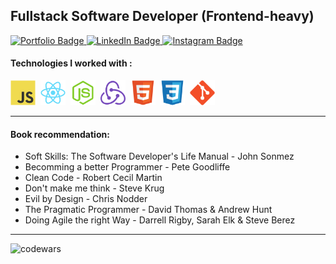 
## Fullstack Software Developer (Frontend-heavy)

<div id="badges">
  <a href="https://samuel-fuchs.com.br/">
    <img src="https://img.shields.io/badge/Portfolio-red?style=for-the-badge&logo=JavaScript&logoColor=white" alt="Portfolio Badge"/>
  </a>
   <a href="https://www.linkedin.com/in/gersonsamuelfuchs/">
    <img src="https://img.shields.io/badge/LinkedIn-blue?style=for-the-badge&logo=linkedin&logoColor=white" alt="LinkedIn Badge"/>
  </a>
  <a href="https://www.instagram.com/isamuelfuchs/">
    <img src="https://img.shields.io/badge/Instagram-orange?style=for-the-badge&logo=instagram&logoColor=white" alt="Instagram Badge"/>
  </a>
</div>

<!--
[![GitHub Streak](http://github-readme-streak-stats.herokuapp.com?user=samuelfuchs&theme=dark&background=000000)](https://git.io/streak-stats)


[![Top Langs](https://github-readme-stats.vercel.app/api/top-langs/?username=samuelfuchs&layout=compact&theme=vision-friendly-dark)](https://github.com/anuraghazra/github-readme-stats)
-->


#### Technologies I worked with :

<div>
  <img src="https://github.com/devicons/devicon/blob/master/icons/javascript/javascript-original.svg" title="JavaScript" alt="JavaScript" width="40" height="40"/>&nbsp;
  <img src="https://github.com/devicons/devicon/blob/master/icons/react/react-original.svg" title="React" alt="React" width="40" height="40"/>&nbsp;
  <img src="https://github.com/devicons/devicon/blob/master/icons/nodejs/nodejs-original.svg" title="NodeJS" alt="NodeJS" width="40" height="40"/>&nbsp;
  <img src="https://github.com/devicons/devicon/blob/master/icons/redux/redux-original.svg" title="Redux" alt="Redux " width="40" height="40"/>&nbsp;
  <img src="https://github.com/devicons/devicon/blob/master/icons/html5/html5-original.svg" title="HTML5" alt="HTML" width="40" height="40"/>&nbsp;
  <img src="https://github.com/devicons/devicon/blob/master/icons/css3/css3-original.svg"  title="CSS3" alt="CSS" width="40" height="40"/>&nbsp;
  <img src="https://github.com/devicons/devicon/blob/master/icons/git/git-original.svg" title="Git" alt="Git" width="40" height="40"/>&nbsp;
</div>

<!--
<div>
  <img src="https://github.com/devicons/devicon/blob/master/icons/apple/apple-original.svg" title="Apple" alt="Apple" width="40" height="40"/>&nbsp;
</div>
-->

----

#### Book recommendation:

- Soft Skills: The Software Developer's Life Manual - John Sonmez
- Becomming a better Programmer - Pete Goodliffe
- Clean Code - Robert Cecil Martin
- Don't make me think - Steve Krug
- Evil by Design - Chris Nodder
- The Pragmatic Programmer - David Thomas & Andrew Hunt
- Doing Agile the right Way - Darrell Rigby, Sarah Elk & Steve Berez

----

![codewars](https://www.codewars.com/users/samuelfuchs/badges/small)

<!--

```
const samuel = {
  bio: 'Front-end Developer and Open Source enthusiast based in Brazil',
  code: ['HTML', 'CSS', 'JavaScript', 'NodeJs', 'React'],
  tools: ['vscode', 'prettier', 'Bootstrap'],
  challenge: `I'm focused on React, TypeScript and Nodejs`,
  more: [
    `I use daily: ".jsx" and ".(s)css"`,
    `I'm currently learning Nodejs and TypeScript`,
    `I'm looking to collaborate on social impact projects`,
    `Ask me about JavaScript, books, playing cards and personal management tools`,
    `Things I deeply care about: Design and User Experience`,
    ]
  }
  ```

-->
